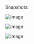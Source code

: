 Snapshots:

![image](https://github.com/r-aaryan/uncharted/assets/110118684/78ac8844-71ba-4f6a-b159-4262d9c4577f)


![image](https://github.com/r-aaryan/uncharted/assets/110118684/0238a8b8-ce78-4792-bbf0-5f8e4610e2f5)

![image](https://github.com/r-aaryan/uncharted/assets/110118684/cbd9ecf4-81b2-4db5-9111-3dae462d9f01)

